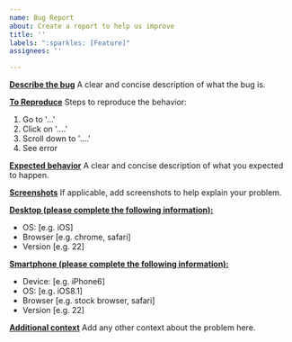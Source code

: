 ```yaml
---
name: Bug Report
about: Create a report to help us improve
title: ''
labels: ":sparkles: [Feature]"
assignees: ''

---
```


<ins>**Describe the bug**</ins>
A clear and concise description of what the bug is.

<ins>**To Reproduce**</ins>
Steps to reproduce the behavior:
1. Go to '...'
2. Click on '....'
3. Scroll down to '....'
4. See error

<ins>**Expected behavior**</ins>
A clear and concise description of what you expected to happen.

<ins>**Screenshots**</ins>
If applicable, add screenshots to help explain your problem.

<ins>**Desktop (please complete the following information):**</ins>
 - OS: [e.g. iOS]
 - Browser [e.g. chrome, safari]
 - Version [e.g. 22]

<ins>**Smartphone (please complete the following information):**</ins>
 - Device: [e.g. iPhone6]
 - OS: [e.g. iOS8.1]
 - Browser [e.g. stock browser, safari]
 - Version [e.g. 22]

<ins>**Additional context**</ins>
Add any other context about the problem here.

